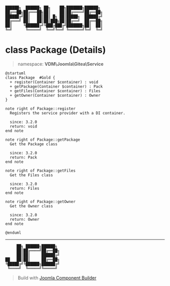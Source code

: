 ```
██████╗  ██████╗ ██╗    ██╗███████╗██████╗
██╔══██╗██╔═══██╗██║    ██║██╔════╝██╔══██╗
██████╔╝██║   ██║██║ █╗ ██║█████╗  ██████╔╝
██╔═══╝ ██║   ██║██║███╗██║██╔══╝  ██╔══██╗
██║     ╚██████╔╝╚███╔███╔╝███████╗██║  ██║
╚═╝      ╚═════╝  ╚══╝╚══╝ ╚══════╝╚═╝  ╚═╝
```
# class Package (Details)
> namespace: **VDM\Joomla\Gitea\Service**
```uml
@startuml
class Package  #Gold {
  + register(Container $container) : void
  + getPackage(Container $container) : Pack
  + getFiles(Container $container) : Files
  + getOwner(Container $container) : Owner
}

note right of Package::register
  Registers the service provider with a DI container.

  since: 3.2.0
  return: void
end note

note right of Package::getPackage
  Get the Package class

  since: 3.2.0
  return: Pack
end note

note right of Package::getFiles
  Get the Files class

  since: 3.2.0
  return: Files
end note

note right of Package::getOwner
  Get the Owner class

  since: 3.2.0
  return: Owner
end note
 
@enduml
```

---
```
     ██╗ ██████╗██████╗
     ██║██╔════╝██╔══██╗
     ██║██║     ██████╔╝
██   ██║██║     ██╔══██╗
╚█████╔╝╚██████╗██████╔╝
 ╚════╝  ╚═════╝╚═════╝
```
> Build with [Joomla Component Builder](https://git.vdm.dev/joomla/Component-Builder)


